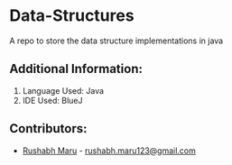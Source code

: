 # Data-Structures
A repo to store the data structure implementations in java

## Additional Information:

1. Language Used: Java
2. IDE Used: BlueJ


## Contributors:
- [Rushabh Maru](https://github.com/RushabhM03) - rushabh.maru123@gmail.com
